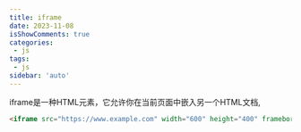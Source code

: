 ```yaml
---
title: iframe
date: 2023-11-08
isShowComments: true    
categories:
 - js
tags:
 - js
sidebar: 'auto'
---
```


iframe是一种HTML元素，它允许你在当前页面中嵌入另一个HTML文档,
```html
<iframe src="https://www.example.com" width="600" height="400" frameborder="0"></iframe>

```